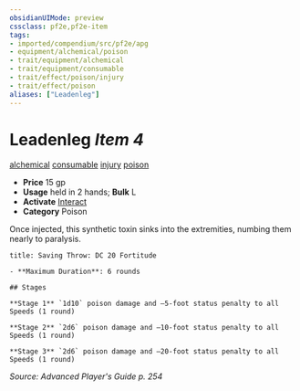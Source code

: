 ```yaml
---
obsidianUIMode: preview
cssclass: pf2e,pf2e-item
tags:
- imported/compendium/src/pf2e/apg
- equipment/alchemical/poison
- trait/equipment/alchemical
- trait/equipment/consumable
- trait/effect/poison/injury
- trait/effect/poison
aliases: ["Leadenleg"]
---
```

# Leadenleg *Item 4*  
[alchemical](alchemical.md)  [consumable](consumable.md)  [injury](injury.md)  [poison](rules/traits/poison.md)  

- **Price** 15 gp
- **Usage** held in 2 hands; **Bulk** L
- **Activate** [Interact](interact.md)
- **Category** Poison

Once injected, this synthetic toxin sinks into the extremities, numbing them nearly to paralysis.

```ad-inline-affliction
title: Saving Throw: DC 20 Fortitude

- **Maximum Duration**: 6 rounds

## Stages

**Stage 1** `1d10` poison damage and –5-foot status penalty to all Speeds (1 round)

**Stage 2** `2d6` poison damage and –10-foot status penalty to all Speeds (1 round)

**Stage 3** `2d6` poison damage and –20-foot status penalty to all Speeds (1 round)
```

*Source: Advanced Player's Guide p. 254*